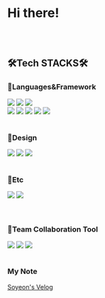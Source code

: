 # Hi there!

<br>
<br>
<div align=left><h2>🛠Tech STACKS🛠</h2></div>
</div>
<div align=left><h3>🧡Languages&Framework</h3></div>
<div align=left>
  <img src="https://img.shields.io/badge/react-61DAFB?style=for-the-badge&logo=react&logoColor=black">
  <img src="https://img.shields.io/badge/next-61DAFB?style=for-the-badge&logo=next&logoColor=red">
  <img src="https://img.shields.io/badge/express-61DAFB?style=for-the-badge&logo=express&logoColor=blue">
  <br>
  <img src="https://img.shields.io/badge/javascript-F7DF1E?style=for-the-badge&logo=javascript&logoColor=black">
  <img src="https://img.shields.io/badge/java-007396?style=for-the-badge&logo=java&logoColor=white">
  <img src="https://img.shields.io/badge/python-3776AB?style=for-the-badge&logo=python&logoColor=white">
  <img src="https://img.shields.io/badge/c-A8B9CC?style=for-the-badge&logo=c&logoColor=white">
  <img src="https://img.shields.io/badge/typescript-%23007ACC.svg?style=for-the-badge&logo=typescript&logoColor=white">
<br>
<br>
<div align=left><h3>💛Design</h3></div>
<div align=left>
  <img src="https://img.shields.io/badge/figma-%23F24E1E.svg?style=for-the-badge&logo=figma&logoColor=white">
  <img src="https://img.shields.io/badge/adobe%20XD-%23FF9A00.svg?style=for-the-badge&logo=adobe%20XD&logoColor=pink">
  <img src="https://img.shields.io/badge/Storybook-%23F24E1E.svg?style=for-the-badge&logo=Storybook&logoColor=yellow">
<br>
<br>
<div align=left><h3>💚Etc</h3></div>
  <img src= "https://img.shields.io/badge/vercel-%23000000.svg?style=for-the-badge&logo=vercel&logoColor=white">
  <img src="https://img.shields.io/badge/netlify-%23000000.svg?style=for-the-badge&logo=netlify&logoColor=#00C7B7">
</div>
<br>
<br>
<div align=left><h3>💜Team Collaboration Tool</h3></div>
<div align=left>
 <img src="https://img.shields.io/badge/github-%23121011.svg?style=for-the-badge&logo=github&logoColor=white">
 <img src="https://img.shields.io/badge/Notion-%23121011.svg?style=for-the-badge&logo=Notion&logoColor=yellow">
 <img src="https://img.shields.io/badge/Slack-%23121011.svg?style=for-the-badge&logo=Slack&logoColor=blue">
<br>
<br>
<div align=left><h3>My Note</h3></div>
  
[Soyeon's Velog](https://velog.io/@qkrthdus605)

<br>
<br>
<br>
</div>


